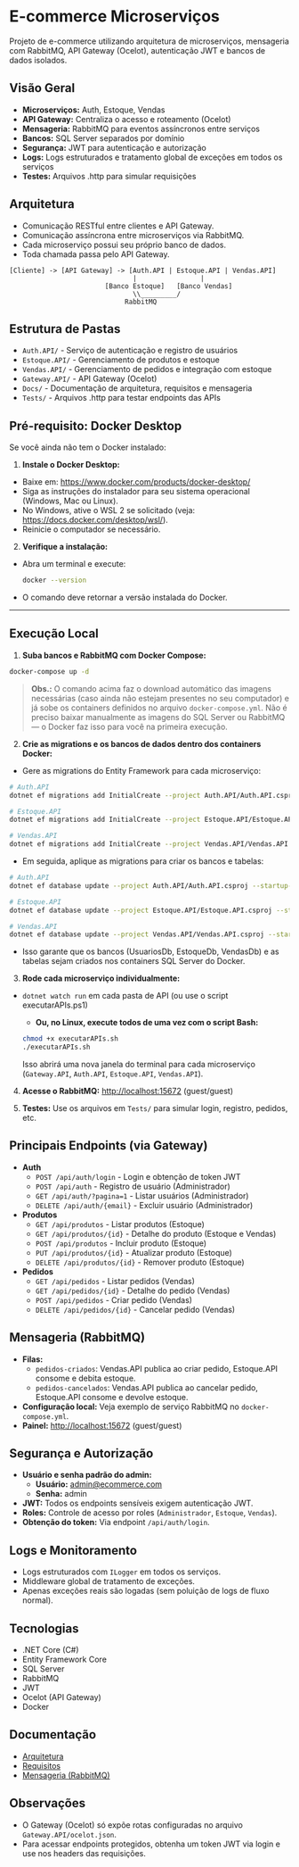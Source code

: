 
# E-commerce Microserviços

Projeto de e-commerce utilizando arquitetura de microserviços, mensageria com RabbitMQ, API Gateway (Ocelot), autenticação JWT e bancos de dados isolados.

## Visão Geral

- **Microserviços:** Auth, Estoque, Vendas
- **API Gateway:** Centraliza o acesso e roteamento (Ocelot)
- **Mensageria:** RabbitMQ para eventos assíncronos entre serviços
- **Bancos:** SQL Server separados por domínio
- **Segurança:** JWT para autenticação e autorização
- **Logs:** Logs estruturados e tratamento global de exceções em todos os serviços
- **Testes:** Arquivos .http para simular requisições

## Arquitetura

- Comunicação RESTful entre clientes e API Gateway.
- Comunicação assíncrona entre microserviços via RabbitMQ.
- Cada microserviço possui seu próprio banco de dados.
- Toda chamada passa pelo API Gateway.

```
[Cliente] -> [API Gateway] -> [Auth.API | Estoque.API | Vendas.API]
                               |                |
                        [Banco Estoque]   [Banco Vendas]
                               \\_________/
                             RabbitMQ
```

## Estrutura de Pastas

- `Auth.API/` - Serviço de autenticação e registro de usuários
- `Estoque.API/` - Gerenciamento de produtos e estoque
- `Vendas.API/` - Gerenciamento de pedidos e integração com estoque
- `Gateway.API/` - API Gateway (Ocelot)
- `Docs/` - Documentação de arquitetura, requisitos e mensageria
- `Tests/` - Arquivos .http para testar endpoints das APIs



## Pré-requisito: Docker Desktop

Se você ainda não tem o Docker instalado:

1. **Instale o Docker Desktop:**
  - Baixe em: https://www.docker.com/products/docker-desktop/
  - Siga as instruções do instalador para seu sistema operacional (Windows, Mac ou Linux).
  - No Windows, ative o WSL 2 se solicitado (veja: https://docs.docker.com/desktop/wsl/).
  - Reinicie o computador se necessário.
2. **Verifique a instalação:**
  - Abra um terminal e execute:
    ```sh
    docker --version
    ```
  - O comando deve retornar a versão instalada do Docker.

---

## Execução Local

1. **Suba bancos e RabbitMQ com Docker Compose:**
  ```sh
  docker-compose up -d
  ```
  > **Obs.:** O comando acima faz o download automático das imagens necessárias (caso ainda não estejam presentes no seu computador) e já sobe os containers definidos no arquivo `docker-compose.yml`. Não é preciso baixar manualmente as imagens do SQL Server ou RabbitMQ — o Docker faz isso para você na primeira execução.

2. **Crie as migrations e os bancos de dados dentro dos containers Docker:**
  - Gere as migrations do Entity Framework para cada microserviço:
  
  ```sh
  # Auth.API
  dotnet ef migrations add InitialCreate --project Auth.API/Auth.API.csproj --startup-project Auth.API/Auth.API.csproj

  # Estoque.API
  dotnet ef migrations add InitialCreate --project Estoque.API/Estoque.API.csproj --startup-project Estoque.API/Estoque.API.csproj

  # Vendas.API
  dotnet ef migrations add InitialCreate --project Vendas.API/Vendas.API.csproj --startup-project Vendas.API/Vendas.API.csproj
  ```
  - Em seguida, aplique as migrations para criar os bancos e tabelas:

  ```sh
  # Auth.API
  dotnet ef database update --project Auth.API/Auth.API.csproj --startup-project Auth.API/Auth.API.csproj

  # Estoque.API
  dotnet ef database update --project Estoque.API/Estoque.API.csproj --startup-project Estoque.API/Estoque.API.csproj

  # Vendas.API
  dotnet ef database update --project Vendas.API/Vendas.API.csproj --startup-project Vendas.API/Vendas.API.csproj
  ```
  - Isso garante que os bancos (UsuariosDb, EstoqueDb, VendasDb) e as tabelas sejam criados nos containers SQL Server do Docker.

3. **Rode cada microserviço individualmente:**
  - `dotnet watch run` em cada pasta de API (ou use o script executarAPIs.ps1)
  
    - **Ou, no Linux, execute todos de uma vez com o script Bash:**
    ```sh
    chmod +x executarAPIs.sh
    ./executarAPIs.sh
    ```
    Isso abrirá uma nova janela do terminal para cada microserviço (`Gateway.API`, `Auth.API`, `Estoque.API`, `Vendas.API`).

4. **Acesse o RabbitMQ:** [http://localhost:15672](http://localhost:15672) (guest/guest)

5. **Testes:** Use os arquivos em `Tests/` para simular login, registro, pedidos, etc.

## Principais Endpoints (via Gateway)

- **Auth**
  - `POST /api/auth/login` - Login e obtenção de token JWT
  - `POST /api/auth` - Registro de usuário (Administrador)
  - `GET /api/auth/?pagina=1` - Listar usuários (Administrador)
  - `DELETE /api/auth/{email}` - Excluir usuário (Administrador)
- **Produtos**
  - `GET /api/produtos` - Listar produtos (Estoque)
  - `GET /api/produtos/{id}` - Detalhe do produto (Estoque e Vendas)
  - `POST /api/produtos` - Incluir produto (Estoque)
  - `PUT /api/produtos/{id}` - Atualizar produto (Estoque)
  - `DELETE /api/produtos/{id}` - Remover produto (Estoque)
- **Pedidos**
  - `GET /api/pedidos` - Listar pedidos (Vendas)
  - `GET /api/pedidos/{id}` - Detalhe do pedido (Vendas)
  - `POST /api/pedidos` - Criar pedido (Vendas)
  - `DELETE /api/pedidos/{id}` - Cancelar pedido (Vendas)

## Mensageria (RabbitMQ)

- **Filas:**
  - `pedidos-criados`: Vendas.API publica ao criar pedido, Estoque.API consome e debita estoque.
  - `pedidos-cancelados`: Vendas.API publica ao cancelar pedido, Estoque.API consome e devolve estoque.
- **Configuração local:** Veja exemplo de serviço RabbitMQ no `docker-compose.yml`.
- **Painel:** [http://localhost:15672](http://localhost:15672) (guest/guest)


## Segurança e Autorização

- **Usuário e senha padrão do admin:**
  - **Usuário:** admin@ecommerce.com
  - **Senha:** admin
- **JWT:** Todos os endpoints sensíveis exigem autenticação JWT.
- **Roles:** Controle de acesso por roles (`Administrador`, `Estoque`, `Vendas`).
- **Obtenção do token:** Via endpoint `/api/auth/login`.

## Logs e Monitoramento

- Logs estruturados com `ILogger` em todos os serviços.
- Middleware global de tratamento de exceções.
- Apenas exceções reais são logadas (sem poluição de logs de fluxo normal).

## Tecnologias

- .NET Core (C#)
- Entity Framework Core
- SQL Server
- RabbitMQ
- JWT
- Ocelot (API Gateway)
- Docker

## Documentação

- [Arquitetura](docs/arquitetura.md)
- [Requisitos](docs/requisitos.md)
- [Mensageria (RabbitMQ)](docs/mensageria.md)

## Observações

- O Gateway (Ocelot) só expõe rotas configuradas no arquivo `Gateway.API/ocelot.json`.
- Para acessar endpoints protegidos, obtenha um token JWT via login e use nos headers das requisições.